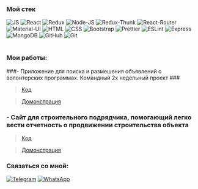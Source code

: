 ###  Мой стек

![JS](https://img.shields.io/badge/JavaScript-black?style=flat-square&logo=javaScript)
![React](https://img.shields.io/badge/React-black?style=flat-square&logo=react)
![Redux](https://img.shields.io/badge/Redux-black?style=flat-square&logo=redux)
![Node-JS](https://img.shields.io/badge/Nodejs-black?style=flat-square&logo=Node.js)
![Redux-Thunk](https://img.shields.io/badge/Redux--Thunk-black?style=flat-square&logo=redux-thunk)
![React-Router](https://img.shields.io/badge/React_Router-black?style=flat-square&logo=react-router)
![Material-UI](https://img.shields.io/badge/MaterialUI-black?style=flat-square&logo=Material-UI)
![HTML](https://img.shields.io/badge/HTML-black?style=flat-square&logo=HTML5)
![CSS](https://img.shields.io/badge/CSS-black?style=flat-square&logo=css3)
![Bootstrap](https://img.shields.io/badge/Bootstrap-black?style=flat-square&logo=Bootstrap)
![Prettier](https://img.shields.io/badge/Prettier-black?style=flat-square&logo=prettier)
![ESLint](https://img.shields.io/badge/ESLint-black?style=flat-square&logo=eslint)
![Express](https://img.shields.io/badge/Express-black?style=flat-square&logo=Express)
![MongoDB](https://img.shields.io/badge/MongoDB-black?style=flat-square&logo=MongoDB)
![GitHub](https://img.shields.io/badge/GitHub-black?style=flat-square&logo=GitHub)
![Git](https://img.shields.io/badge/Git-black?style=flat-square&logo=git)
<br />
<br />

### Мои работы:

###- Приложение для поиска и размешения объявлений о волонтерских программах. Командный 2х недельный проект ###
> [Код](https://github.com/abuingush/Dobro)

> [Домонстрация](https://mern-dobro.herokuapp.com)

### - Сайт для строительного подрядчика, помогающий легко вести отчетность о продвижении строительства объекта ###
>  [Код](https://github.com/abuingush/contractor-app)

> [Домонстрация](https://contractor-site.herokuapp.com)


### Связаться со мной:

[![Telegram](https://img.shields.io/badge/Telegram-black?style=social&logo=telegram)](https://t.me/Bimmer_m3)
[![WhatsApp](https://img.shields.io/badge/+79289203006-black?style=social&logo=WhatsApp)](https://t.me/Bimmer_m3)
<br />


